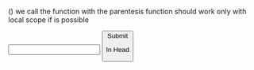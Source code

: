 () we call the function with the parentesis
function should work only with local scope if is possible

<label for="name">
<input name= "name" type="text"/>
<button type="submit">Submit 
<!--when you submit button is creating in the browser a request, we are gonna learn not to, and use the specific data for us -->

In Head <script defer src= javascript.js> DEFER means to execute the JS after reading all html!
queryselector is a option of the document you can assign to a spesific part of the html doc

const form = document.queryselector <!-- query selector is giving you an information that has to saved in a variable in this case form, the word document is the html document-->

const form = document.queryselector('[data-js="first-form"]')<!-- inside [square brakets] is the exact name of the element you wanna select wiht the queryselector!! THE NAME IS IN HTML -->

form.addEventlistener('submit', (event) =>{
event.preventDefault()
console.log('submit event fired: ', event)
}); <!-- to add an eventlistener you always need an document.queryselector that tells you where you wanna have the eventlistener done-->
event.target.elements is givin us the opportunity to select the data we want in the form exemple submiton
event.target.document === form.document

<!-- the (event) you need it if you wanna see the result of your eventlistener, in this case the data of your submit button!! if you leave it empty nothing in console.log is shown-->

const newcard = document.createElement('section')<!--HTML section>
cardcontainer.append(newcard) <!-- first create the element then appending it in the DOM>
cosnt cardtext = textInput.value
newcard.textcontent = cardtext (which is the value)
newcard.innerHTML =

<div class="product__body"> <!-- Copy Paste from HTML and add the ${variable}-->
<div class="product__text-container">
<h2 class="product__name">${name}</h2>
      <ul class="product__categories">
        <li class="product__category">${category1}</li>
<li class="product__category">${category2}</li>
        <li class="product__category">${category3}</li>
</ul>
<p class="product__description"> ${description} </p>
    </div>
    <div class="product__image-container">
      <img
        class="product__image"
        src=${imageSrc}
alt=""/>
</div>

newcard.classlist.add('card')

name.toUpperCase() <!-- name is a string from a variable but it could work also with 'hello', as long is a string>
.touppercase() is a method which means is a function that JS provide
function is something we writing

arrays are order!
bla = [1,2,3]
bla.push(4) <!-- i put the number 4 at the last position in the array>
bla.pop()<!-- i delete the last number in the array () parentesis immer empty>

object {
name: 'martin',
occupation: 'developer',
}
object do not have an order, to point a specific element:

object['name'] <!-- Martin-->
object.name <!--Martin-->
object.name = 'jan' <!--Now the name is jan>
object.number = 4 <!--now the object has a number 4 {number: 4,}>
delete object.name <!-- Martin is now gone>

const people = [
{
name: "john",
age:23,
car: [bmw,mercedes,..],
},
{
name:"alex",
age:34,
},
];

people[0].name <!--John>
people[1].dog = 'rufus' <!-- the second object has dog rufus>
people.car.push('VW') <!-- Now car array has VW inside>

LOOPS:

while loop: the condition has to be inside of the block

let number = 5;
while (number > 0){
number -= 1;
};

for loop:

for (let count = 0; count < 5; count +=1){
conosle.log (Hello);
}
result: 5 x Hello

count = 0 <!--before looping start is the declaratin>
count < 5 <!--Condition is the count < 5 ? true fals or if statement -->
count +=1 <!--What we wanna do everytime at the end of the loop>

for-of: Loop for Array
const fruits = ['apple', 'mango','pomegranate','nut']
for every(const fruit of fruits){
console.log(fruit)
}
fruit is a variable is creating every time the loop is running
the variable fruit is exsiting only inside the loop!!!!

for-in: loop for Object
const pet = {
name: 'adf';
species: 'af';
}
for(const key in pet){
const value = pet[key];
console.log(${key} is ${value}) <!--so you see the kye (name,species,etc) and value is the [kye]-->
}

forEach, map, filter <!-- only working for ARRAY>

array1.forEach <!-- alwasy first the name of the array.map or forEach or filter>
you cannot return from forEach

map changes every element in arrays and you must return.

filter is sorting the element in the array and return it!
always return true or false creates a new array

const uppercasegame2000 = games
.filter(game =>{
return game.year < 2000 <!-- you can do .map after the first interaction cause the result after a filter is a array>
})
.map(game =>{
retunr game.name.toUpperCase()
})

.includes() <!-- works pretty good with string array or number array or boolean>
.indexof() <!-- is giving us the index position>
.lastindexof() <!-- last of the string index number>
.find() <!-- for object, need a return true or false after returning true is stops>
.findindex()

stundent.sort((stundendA,stundentB) => {
sort needs two parameters to be compaired
return 1 or -1 or 0 if you wanna to keep the same order in the array if you have two same parameters
sort is by a specific parameters if not is alphabetic and number by ascenden way
});
.slice()<!-- copy of the all array>
.some ()<!-- return true or false>
.every()<!-- return also true or flase>

type = module
import in js {autori} from './author.js'
export is exporting lots of infos / default export this one is exporting onli the specific function or object

async function badJoke()
try{
fetch with await quindi async!
const response = await fetch ('apiurl') <!-- This data are the row data like status, response, header etc>

if (!response.ok){
console.error('bad response')
} else {
const jokedata = await response.json() <!-- This data is actually the data in the browser in this caese the joke we wanna use>
conosle.log(jokedata)
}
}catch (err) {  
}
JSON = javascript object notation
